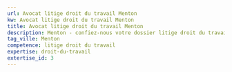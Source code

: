 ```yaml
---
url: Avocat litige droit du travail Menton
kw: Avocat litige droit du travail Menton
title: Avocat litige droit du travail Menton
description: Menton - confiez-nous votre dossier litige droit du travail
tag_ville: Menton
competence: litige droit du travail
expertise: droit-du-travail
extertise_id: 3
---
```

